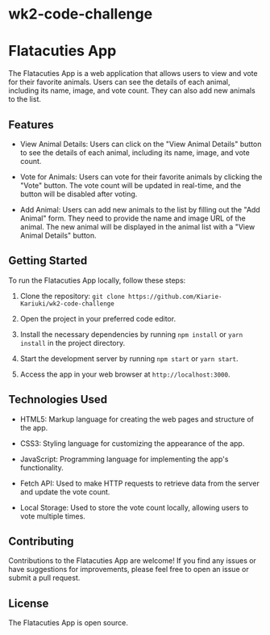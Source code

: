 # wk2-code-challenge

# Flatacuties App

The Flatacuties App is a web application that allows users to view and vote for their favorite animals. Users can see the details of each animal, including its name, image, and vote count. They can also add new animals to the list.
 
## Features

- View Animal Details: Users can click on the "View Animal Details" button to see the details of each animal, including its name, image, and vote count.

- Vote for Animals: Users can vote for their favorite animals by clicking the "Vote" button. The vote count will be updated in real-time, and the button will be disabled after voting.

- Add Animal: Users can add new animals to the list by filling out the "Add Animal" form. They need to provide the name and image URL of the animal. The new animal will be displayed in the animal list with a "View Animal Details" button.

## Getting Started

To run the Flatacuties App locally, follow these steps:

1. Clone the repository: `git clone https://github.com/Kiarie-Kariuki/wk2-code-challenge`

2. Open the project in your preferred code editor.

3. Install the necessary dependencies by running `npm install` or `yarn install` in the project directory.

4. Start the development server by running `npm start` or `yarn start`.

5. Access the app in your web browser at `http://localhost:3000`.

## Technologies Used

- HTML5: Markup language for creating the web pages and structure of the app.

- CSS3: Styling language for customizing the appearance of the app.

- JavaScript: Programming language for implementing the app's functionality.

- Fetch API: Used to make HTTP requests to retrieve data from the server and update the vote count.

- Local Storage: Used to store the vote count locally, allowing users to vote multiple times.

## Contributing

Contributions to the Flatacuties App are welcome! If you find any issues or have suggestions for improvements, please feel free to open an issue or submit a pull request.

## License

The Flatacuties App is open source.


